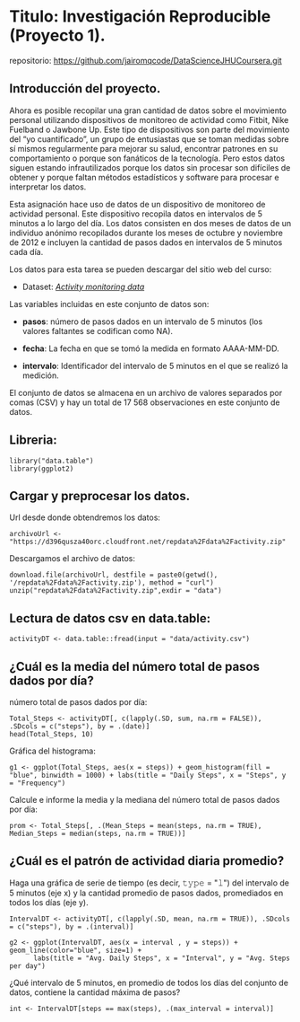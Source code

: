 # Titulo: Investigación Reproducible (Proyecto 1).
repositorio: https://github.com/jairomqcode/DataScienceJHUCoursera.git

## Introducción del proyecto.

Ahora es posible recopilar una gran cantidad de datos sobre el movimiento personal utilizando dispositivos de monitoreo de actividad como Fitbit, Nike Fuelband o Jawbone Up. Este tipo de dispositivos son parte del movimiento del “yo cuantificado”, un grupo de entusiastas que se toman medidas sobre sí mismos regularmente para mejorar su salud, encontrar patrones en su comportamiento o porque son fanáticos de la tecnología. Pero estos datos siguen estando infrautilizados porque los datos sin procesar son difíciles de obtener y porque faltan métodos estadísticos y software para procesar e interpretar los datos.

Esta asignación hace uso de datos de un dispositivo de monitoreo de actividad personal. Este dispositivo recopila datos en intervalos de 5 minutos a lo largo del día. Los datos consisten en dos meses de datos de un individuo anónimo recopilados durante los meses de octubre y noviembre de 2012 e incluyen la cantidad de pasos dados en intervalos de 5 minutos cada día.

Los datos para esta tarea se pueden descargar del sitio web del curso:
* Dataset: *[Activity monitoring data][1]* 

[1]: https://d396qusza40orc.cloudfront.net/repdata%2Fdata%2Factivity.zip

Las variables incluidas en este conjunto de datos son:

* **pasos**: número de pasos dados en un intervalo de 5 minutos (los valores faltantes se codifican como NA).

* **fecha**: La fecha en que se tomó la medida en formato AAAA-MM-DD.

* **intervalo**: Identificador del intervalo de 5 minutos en el que se realizó la medición.

El conjunto de datos se almacena en un archivo de valores separados por comas (CSV) y hay un total de 17 568 observaciones en este conjunto de datos.


## Libreria:
```{r}
library("data.table")
library(ggplot2)
```

## Cargar y preprocesar los datos.
Url desde donde obtendremos los datos:
```{r}
archivoUrl <- "https://d396qusza40orc.cloudfront.net/repdata%2Fdata%2Factivity.zip"
```
Descargamos el archivo de datos:
```{r}
download.file(archivoUrl, destfile = paste0(getwd(), '/repdata%2Fdata%2Factivity.zip'), method = "curl")
unzip("repdata%2Fdata%2Factivity.zip",exdir = "data")
```

## Lectura de datos csv en data.table:
```{r}
activityDT <- data.table::fread(input = "data/activity.csv")
```

## ¿Cuál es la media del número total de pasos dados por día?
número total de pasos dados por día:
```{r}
Total_Steps <- activityDT[, c(lapply(.SD, sum, na.rm = FALSE)), .SDcols = c("steps"), by = .(date)] 
head(Total_Steps, 10)
```

Gráfica del histograma:
```{r}
g1 <- ggplot(Total_Steps, aes(x = steps)) + geom_histogram(fill = "blue", binwidth = 1000) + labs(title = "Daily Steps", x = "Steps", y = "Frequency")
```

Calcule e informe la media y la mediana del número total de pasos dados por día:
```{r}
prom <- Total_Steps[, .(Mean_Steps = mean(steps, na.rm = TRUE), Median_Steps = median(steps, na.rm = TRUE))]
```

## ¿Cuál es el patrón de actividad diaria promedio?
Haga una gráfica de serie de tiempo (es decir, 𝚝𝚢𝚙𝚎 = "𝚕") del intervalo de 5 minutos (eje x) y la cantidad promedio de pasos dados, promediados en 
todos los días (eje y).
```{r}
IntervalDT <- activityDT[, c(lapply(.SD, mean, na.rm = TRUE)), .SDcols = c("steps"), by = .(interval)] 

g2 <- ggplot(IntervalDT, aes(x = interval , y = steps)) + geom_line(color="blue", size=1) + 
      labs(title = "Avg. Daily Steps", x = "Interval", y = "Avg. Steps per day")
```

¿Qué intervalo de 5 minutos, en promedio de todos los días del conjunto de datos, contiene la cantidad máxima de pasos?
```{r}
int <- IntervalDT[steps == max(steps), .(max_interval = interval)]
```




